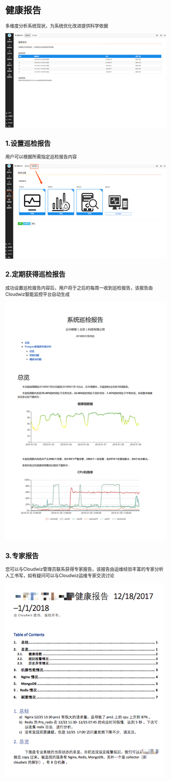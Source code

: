 # 健康报告

多维度分析系统现状，为系统优化改进提供科学依据

![](/part4/images/report.png)

## 1.设置巡检报告

用户可以根据所需指定巡检报告内容

![](/part4/images/report_setting.png)

## 2.定期获得巡检报告

成功设置巡检报告内容后，用户将于之后的每周一收到巡检报告，该报告由Cloudwiz智能监控平台自动生成

![](/part4/images/report_demo.png)

## 3.专家报告

您可以与Cloudwiz管理员联系获得专家报告，该报告由运维经验丰富的专家分析人工书写，如有疑问可以与Cloudwiz运维专家交流讨论

![](/part4/images/report_ex.png)
